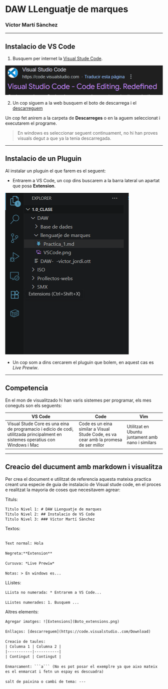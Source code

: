 # DAW LLenguatje de marques
### Víctor Martí Sànchez

---
## Instalacio de VS Code

1. Busquem per internet la [Visual Stude Code](https://code.visualstudio.com/).

![Enllaç de la web](VSCode.png)

2. Un cop siguem a la web busquem el boto de descarrega i el [descarreguem](https://code.visualstudio..com/Download)

Un cop fet anirem a la carpeta de **Descarreges** o en la aguem seleccionat i executarem el programe.

> En windows es seleccionar seguent continuament, no hi han proves visuals degut a que ya la tenia descarregada.

---
## Instalacio de un Pluguin

Al instalar un pluguin el que farem es el seguent:

* Entrarem a VS Code, un cop dins buscarem a la barra lateral un apartat que posa **Extension**.

![Extensions](Boto_extensions.png)

* Un cop som a dins cercarem el pluguin que bolem, en aquest cas es *Live Prewiw*.

---
## Competencia

En el mon de visualitzado hi han varis sistemes per programar, els mes coneguts son els seguents:

| VS Code | Code  | Vim |
|-----------|-----------|-----------|
| Visual Stude Core es una eina de programacio i edicio de codi, utilitzada principalment en sistemes operatius con Windows i Mac | Code es un eina similar a Visual Stude Code, es va cear amb la promesa de ser millor  | Utilitzat en Ubuntu juntament amb nano i similars |

---
## Creacio del ducument amb markdown i visualitza

Per crea el document e utilitzat de referencia aquesta mateixa practica creant una especie de guia de instalacio de Visual stude code, en el proces e realitzat la mayoria de coses que necesitavem agrear:

Tituls:
```
Titulo Nivel 1: # DAW LLenguatje de marques 
Titulo Nivel 2: ## Instalacio de VS Code
Titulo Nivel 3: ### Víctor Martí Sànchez

```
Textos:

```

Text normal: Hola

Negreta:**Extension**

Cursuva: *Live Prewiw*

Notas: > En windows es...

```

LListes:
```
LLista no numerada: * Entrarem a VS Code...

LListes numerades: 1. Busquem ...

```
Altres elements:

```
Agregar imatges: ![Extensions](Boto_extensions.png)

Enllaços: [descarreguem](https://code.visualstudio..com/Download)

Creacio de taules:
| Columna 1 | Columna 2 |
|-----------|-----------|
| Contingut | Contingut |

Enmarcament: ```a``` (No es pot posar el exemplre ya que aixo mateix es el enmarcat i fetn un espay es descuadra)

salt de paixina o cambi de tema: ---

```

